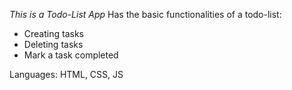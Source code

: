 *This is a Todo-List App*
Has the basic functionalities of a todo-list:
- Creating tasks
- Deleting tasks
- Mark a task completed

Languages: HTML, CSS, JS